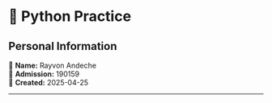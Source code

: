 # 🐍 Python Practice 

## Personal Information
👤 **Name:** Rayvon Andeche  
🔢 **Admission:** 190159  
📅 **Created:** 2025-04-25

---
